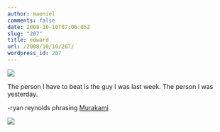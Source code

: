 ```yaml
---
author: maeniel
comments: false
date: 2008-10-10T07:06:05Z
slug: "207"
title: edward
url: /2008/10/10/207/
wordpress_id: 207
---
```


[![](https://maeniel.files.wordpress.com/2008/10/peter_pan_by_evelmash.jpg)](https://maeniel.files.wordpress.com/2008/10/peter_pan_by_evelmash.jpg)

The person I have to beat is the guy I was last week. The person I was yesterday.

-ryan reynolds phrasing [Murakami](http://www.exorcising-ghosts.co.uk/)

[![](https://maeniel.files.wordpress.com/2008/10/2008-02-14-timetraveller1.jpg)](https://maeniel.files.wordpress.com/2008/10/2008-02-14-timetraveller1.jpg)
